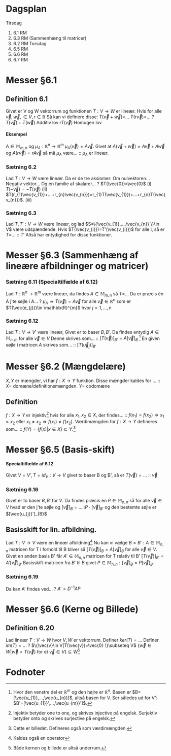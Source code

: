 # Dagsplan

Tirsdag
1. 6.1 RM
2. 6.3 RM (Sammenhæng til matricer)
3. 6.2 RM
Torsdag
1. 6.5 RM
2. 6.6 RM
3. 6.7 RM
# Messer §6.1
## Definition 6.1

Givet er V og W vektorrum og funktionen $T:V \to W$ er lineær. 
Hvis for alle $\vec{v},\vec{w},\in V,r \in \mathbb{R}$ Så kan vi definere disse:
$T(\vec{v}+\vec{w})=$...
$T(r \vec{v})=$...
?
$T(\vec{v})+T(\vec{w})$ Additiv lov
$rT(\vec{v})$ Homogen lov

#### Eksempel
$A \in \mathbb{M}_{m,n}$ og $\mu _{A}:\mathbb{R}^{n}\to \mathbb{R}^{m}$ $\mu_{A}(\vec{v})=A \vec{v}$. Givet at $A(\vec{v}+\vec{w})=A\vec{v}+A\vec{w}$ og $A(r \vec{v})=r A\vec{v}$ så må $\mu_{A}$ være... :: $\mu_{A}$ er lineær.

### Sætning 6.2

Lad $T:V \to W$ være lineær. Da er de tre aksiomer:
Om nulvektoren...
Negativ vektor...
Og en familie af skalarer...
?
$T(\vec{0})=\vec{0}$ (i)
$T(-\vec{v})=-T(\vec{v})$ (ii)
$T(r_{1}\vec{v_{1}}+...+r_{n}\vec{v_{n}})=r_{1}T(\vec{v_{1}})+...+r_{n}T(\vec{v_{n}})$. (iii)

### Sætning 6.3
Lad $T,T':V \to W$ være lineær, og lad $S=\{\vec{v_{1}},...,\vec{v_{n}} \}\in V$ være udspændende. Hvis $T(\vec{v_{i}})=T'(\vec{v_{i}})$ for alle i, så er $T=$... :: $T'$ Altså har entydighed for disse funktioner.

# Messer §6.3 (Sammenhæng af lineære afbildninger og matricer)
### Sætning 6.11 (Specialtilfælde af 6.12)

Lad $T:\mathbb{R}^{n}\to \mathbb{R}^{m}$ være lineær, da findes 
$A \in \mathbb{M}_{m,n}$ så $T=$...
Da er præcis én A j'te søjle i A...
?
$\mu_{A}\Rightarrow T(\vec{v})=A\vec{v}$ for alle $\vec{v}\in \mathbb{R}^{n}$
som er $T(\vec{e_{j}})\in \mathbb{R}^{m}$ hvor $j=1,...,n$ 

### Sætning 6.12
Lad $T:V \to V'$ være lineær, Givet er to baser $B,B'$. Da findes entydig $A \in \mathbb{M}_{n,m}$ for alle $\vec{v}\in V$ Denne skrives som... :: $[T(\vec{v})]_{B'}=A[\vec{v}]_{B}$ [^1]
En given søjle i matricen $A$ skrives som... :: $[T(\vec{u}_{j})]_{B'}$ 

# Messer §6.2 (Mængdelære)
$X,Y$ er mængder, vi har $f:X \to Y$ funktion. Disse mængder kaldes for ... :: $X=$ domæne/definitionsmængden. $Y=$ codomæne
## Definition
$f:X \to Y$ er injektiv[^2] hvis for alle $x_{1},x_{2}\in X,$ der findes... :: $f(x_{1})=f(x_{2})\Rightarrow x_{1}=x_{2}$ eller $x_{1}\neq x_{2}\Rightarrow f(x_{1})\neq f(x_{2})$.
Værdimængden for $f:X \to Y$ defineres som... :: $f(Y)=\{f(x)|x \in X \}\subseteq Y$.[^3]
# Messer §6.5 (Basis-skift)
#### Specialtilfælde af 6.12
Givet $V=V',T=id_{V}:V \to V$ givet to baser B og B', så er $T(\vec{v})=...$ :: $\vec{v}$

### Sætning 6.16 
Givet er to baser $B,B'$ for $V$. Da findes præcis én $P \in \mathbb{M}_{n,n}$ så for alle $\vec{v}\in V$ hvad er den j'te søjle og $[\vec{v}]_{B}=...$::$P \cdot [\vec{v}]_{B'}$ og den bestemte søjle er $[\vec{u_{j}}']_{B}$

## Basisskift for lin. afbildning.
Lad $T:V \to V$ være en lineær afbildning[^4] Nu kan vi vælge $B=B':A \in \mathbb{M}_{n,n}$ matricen for T i forhold til B bliver så $[T(\vec{v})]_{B}=A[\vec{v}]_{B}$ for alle $\vec{v}\in V$. 
Givet en anden basis B' får $A' \in \mathbb{M}_{n,n}$ matricen for T relativ til B' $[T(\vec{v})]_{B'}=A'[\vec{v}]_{B'}$ 
Basisskift-matricen fra $B'$ til $B$ givet $P \in \mathbb{M}_{n,n}:[\vec{v}]_{B}=P[\vec{v}]_{B'}$
### Sætning 6.19
Da kan A' findes ved...
?
$A'=D^{-1}AP$

# Messer §6.6 (Kerne og Billede)

## Definition 6.20
Lad lineær $T:V \to W$ hvor $V,W$ er vektorrum. 
Definer $ker(T)=...$
Definer $im(T)=...$
?
$\{\vec{v}\in V|T(\vec{v})=\vec{0} \}\subseteq V$
$\{\vec{w}\in W|\vec{w}=T(\vec{v}) \text{ for et }\vec{v}\in V \}\subseteq W$[^5]



# Fodnoter
[^1]: Hvor den venstre del er $\mathbb{R}^{m}$ og den højre er $\mathbb{R}^{n}$. Basen er $B=[\vec{u_{1}},...,\vec{u_{n}}]$, altså basen for V. Ser således ud for V': $B'=[\vec{u_{1}}',...,\vec{u_{m}}']$.
[^2]: Injektiv betyder one to one, og skrives injective på engelsk. Surjektiv betyder onto og skrives surjective på engelsk.
[^3]: Dette er billedet. Defineres også som værdimængden.
[^4]: Kaldes også en operator
[^5]: Både kernen og billede er altså underrum.